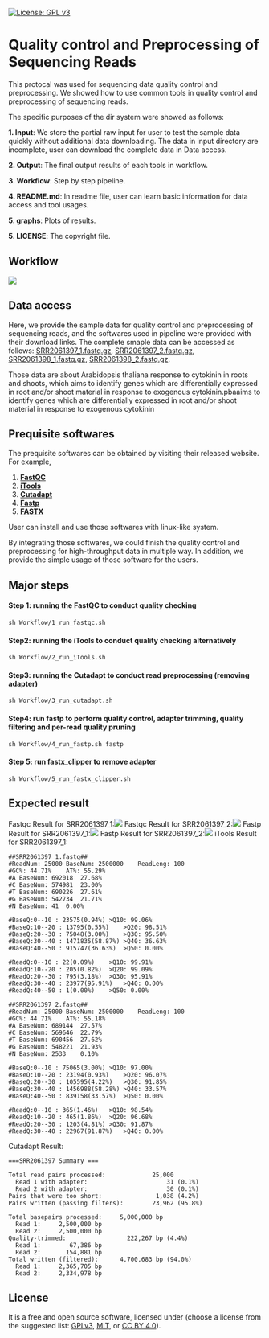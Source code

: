 [![License: GPL v3](https://img.shields.io/badge/License-GPL%20v3-blue.svg)](http://www.gnu.org/licenses/gpl-3.0)

# Quality control and Preprocessing of Sequencing Reads

This protocal was used for sequencing data quality control and preprocessing. We showed how to use common tools in quality control and preprocessing of sequencing reads.

The specific purposes of the dir system were showed as follows:

  __1. Input__: We store the partial raw input for user to test the sample data quickly without additional data downloading.  The data in input directory are incomplete, user can download the complete data in Data access.
  
  __2. Output__: The final output results of each tools in workflow.
  
  __3. Workflow__: Step by step pipeline. 
  
  __4. README.md__: In readme file, user can learn basic information for data access and tool usages.
  
 
  __5. graphs__: Plots of results.
  
  __5. LICENSE__: The copyright file.


## Workflow

![](Workflow/workflow.svg)



## Data access

Here, we provide the sample data for quality control and preprocessing of sequencing reads, and the softwares used in pipeline were provided with their download links.
The complete smaple data can be accessed as follows:
[SRR2061397_1.fastq.gz](http://ftp.sra.ebi.ac.uk/vol1/fastq/SRR206/007/SRR2061397/SRR2061397_1.fastq.gz),
[SRR2061397_2.fastq.gz](http://ftp.sra.ebi.ac.uk/vol1/fastq/SRR206/007/SRR2061397/SRR2061397_2.fastq.gz), 
[SRR2061398_1.fastq.gz](http://ftp.sra.ebi.ac.uk/vol1/fastq/SRR206/008/SRR2061398/SRR2061398_1.fastq.gz), 
[SRR2061398_2.fastq.gz](http://ftp.sra.ebi.ac.uk/vol1/fastq/SRR206/008/SRR2061398/SRR2061398_2.fastq.gz). 

Those data are about Arabidopsis thaliana response to cytokinin in roots and shoots, which aims to identify genes which are differentially expressed in root and/or shoot material in response to exogenous cytokinin.pbaaims to identify genes which are differentially expressed in root and/or shoot material in response to exogenous cytokinin

## Prequisite softwares

The prequisite softwares can be obtained by visiting their released website. For example,
1. [__FastQC__](https://codeload.github.com/s-andrews/FastQC/zip/refs/heads/master)
2. [__iTools__](https://github.com/BGI-shenzhen/Reseqtools/blob/master/iTools_Code20180520.tar.gz)
3. [__Cutadapt__](https://codeload.github.com/jamescasbon/cutadapt/zip/refs/heads/master)
4. [__Fastp__](https://codeload.github.com/OpenGene/fastp/zip/refs/heads/master)
5. [__FASTX__](https://codeload.github.com/agordon/fastx_toolkit/zip/refs/heads/master)

User can install and use those softwares with linux-like system.

By integrating those softwares, we could finish the quality control and preprocessing for high-throughput data in multiple way. In addition, we provide the simple usage of those software for the users.

## Major steps

#### Step 1: running the FastQC to conduct quality checking

```
sh Workflow/1_run_fastqc.sh
```

#### Step2: running the iTools to conduct quality checking alternatively

```
sh Workflow/2_run_iTools.sh
```

#### Step3: running the Cutadapt to conduct read preprocessing (removing adapter)

```
sh Workflow/3_run_cutadapt.sh
```
#### Step4: run fastp to perform quality control, adapter trimming, quality filtering and per-read quality pruning

```
sh Workflow/4_run_fastp.sh fastp
```
#### Step 5: run fastx_clipper to remove adapter

```
sh Workflow/5_run_fastx_clipper.sh
```

## Expected result

Fastqc Result for SRR2061397_1:![](graphs/fastqc1.png)
Fastqc Result for SRR2061397_2:![](graphs/fastqc2.png)
Fastp Result for SRR2061397_1:![](graphs/fastp_after1.png)
Fastp Result for SRR2061397_2:![](graphs/fastp_after2.png)
iTools Result for SRR2061397_1:
```
##SRR2061397_1.fastq##
#ReadNum: 25000	BaseNum: 2500000	ReadLeng: 100
#GC%: 44.71%	AT%: 55.29%
#A BaseNum: 692018	27.68%
#C BaseNum: 574981	23.00%
#T BaseNum: 690226	27.61%
#G BaseNum: 542734	21.71%
#N BaseNum: 41	0.00%

#BaseQ:0--10 : 23575(0.94%)	>Q10: 99.06%
#BaseQ:10--20 : 13795(0.55%)	>Q20: 98.51%
#BaseQ:20--30 : 75048(3.00%)	>Q30: 95.50%
#BaseQ:30--40 : 1471835(58.87%)	>Q40: 36.63%
#BaseQ:40--50 : 915747(36.63%)	>Q50: 0.00%

#ReadQ:0--10 : 22(0.09%)	>Q10: 99.91%
#ReadQ:10--20 : 205(0.82%)	>Q20: 99.09%
#ReadQ:20--30 : 795(3.18%)	>Q30: 95.91%
#ReadQ:30--40 : 23977(95.91%)	>Q40: 0.00%
#ReadQ:40--50 : 1(0.00%)	>Q50: 0.00%

##SRR2061397_2.fastq##
#ReadNum: 25000	BaseNum: 2500000	ReadLeng: 100
#GC%: 44.71%	AT%: 55.18%
#A BaseNum: 689144	27.57%
#C BaseNum: 569646	22.79%
#T BaseNum: 690456	27.62%
#G BaseNum: 548221	21.93%
#N BaseNum: 2533	0.10%

#BaseQ:0--10 : 75065(3.00%)	>Q10: 97.00%
#BaseQ:10--20 : 23194(0.93%)	>Q20: 96.07%
#BaseQ:20--30 : 105595(4.22%)	>Q30: 91.85%
#BaseQ:30--40 : 1456988(58.28%)	>Q40: 33.57%
#BaseQ:40--50 : 839158(33.57%)	>Q50: 0.00%

#ReadQ:0--10 : 365(1.46%)	>Q10: 98.54%
#ReadQ:10--20 : 465(1.86%)	>Q20: 96.68%
#ReadQ:20--30 : 1203(4.81%)	>Q30: 91.87%
#ReadQ:30--40 : 22967(91.87%)	>Q40: 0.00%

```
Cutadapt Result:
```
===SRR2061397 Summary ===

Total read pairs processed:             25,000
  Read 1 with adapter:                      31 (0.1%)
  Read 2 with adapter:                      30 (0.1%)
Pairs that were too short:               1,038 (4.2%)
Pairs written (passing filters):        23,962 (95.8%)

Total basepairs processed:     5,000,000 bp
  Read 1:     2,500,000 bp
  Read 2:     2,500,000 bp
Quality-trimmed:                 222,267 bp (4.4%)
  Read 1:        67,386 bp
  Read 2:       154,881 bp
Total written (filtered):      4,700,683 bp (94.0%)
  Read 1:     2,365,705 bp
  Read 2:     2,334,978 bp
```
## License
It is a free and open source software, licensed under []() (choose a license from the suggested list:  [GPLv3](https://github.com/github/choosealicense.com/blob/gh-pages/_licenses/gpl-3.0.txt), [MIT](https://github.com/github/choosealicense.com/blob/gh-pages/LICENSE.md), or [CC BY 4.0](https://github.com/github/choosealicense.com/blob/gh-pages/_licenses/cc-by-4.0.txt)).
